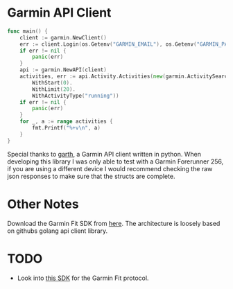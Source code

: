 # Garmin API Client

```go
func main() {
    client := garmin.NewClient()
    err := client.Login(os.Getenv("GARMIN_EMAIL"), os.Getenv("GARMIN_PASSWORD"))
    if err != nil {
        panic(err)
    }
    api := garmin.NewAPI(client)
    activities, err := api.Activity.Activities(new(garmin.ActivitySearch).
        WithStart(0).
        WithLimit(20).
        WithActivityType("running"))
    if err != nil {
        panic(err)
    }
    for _, a := range activities {
        fmt.Printf("%+v\n", a)
    }
}
```

Special thanks to [garth](https://github.com/matin/garth), a Garmin API client
written in python. When developing this library I was only able to test with a
Garmin Forerunner 256, if you are using a different device I would recommend
checking the raw json responses to make sure that the structs are complete.

# Other Notes

Download the Garmin Fit SDK from
[here](https://developer.garmin.com/fit/overview/). The architecture is loosely
based on githubs golang api client library.

# TODO

- Look into [this SDK](https://github.com/muktihari/fit) for the Garmin Fit protocol.
